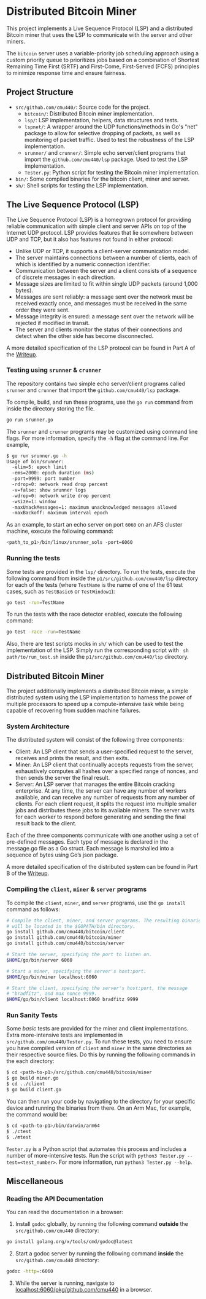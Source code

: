 # Distributed Bitcoin Miner

This project implements a Live Sequence Protocol (LSP) and a distributed Bitcoin miner that uses the LSP to communicate with the server and other miners. 

The `bitcoin` server uses a variable-priority job scheduling approach using a custom priority queue to prioritizes jobs based on a combination of Shortest Remaining Time First (SRTF) and First-Come, First-Served (FCFS) principles to minimize response time and ensure fairness. 

## Project Structure

- `src/github.com/cmu440/`: Source code for the project.
  - `bitcoin/`: Distributed Bitcoin miner implementation.
  - `lsp/`: LSP implementation, helpers, data structures and tests.
  - `lspnet/`: A wrapper around the UDP functions/methods in Go's "net" package to allow for selective dropping of packets, as well as monitoring of packet traffic. Used to test the robustness of the LSP implementation.
  - `srunner/` and `crunner/`: Simple echo server/client programs that import the `github.com/cmu440/lsp` package. Used to test the LSP implementation.
  - `Tester.py`: Python script for testing the Bitcoin miner implementation.
- `bin/`: Some compiled binaries for the bitcoin client, miner and server.
- `sh/`: Shell scripts for testing the LSP implementation.

## The Live Sequence Protocol (LSP)

The Live Sequence Protocol (LSP) is a homegrown protocol for providing reliable communication with simple client and server APIs on top of the Internet UDP protocol. LSP provides features that lie somewhere between UDP and TCP, but it also has features not found in either protocol:

- Unlike UDP or TCP, it supports a client-server communication model.
- The server maintains connections between a number of clients, each of which is identified by a numeric connection identifier.
- Communication between the server and a client consists of a sequence of discrete messages in each direction.
- Message sizes are limited to fit within single UDP packets (around 1,000 bytes).
- Messages are sent reliably: a message sent over the network must be received exactly once, and messages must be received in the same order they were sent.
- Message integrity is ensured: a message sent over the network will be rejected if modified in transit.
- The server and clients monitor the status of their connections and detect when the other side has become disconnected.

A more detailed specification of the LSP protocol can be found in Part A of the [Writeup](p1_24.pdf).

### Testing using `srunner` & `crunner`

The repository contains two simple echo server/client programs called `srunner` and `crunner` that import the `github.com/cmu440/lsp` package.

To compile, build, and run these programs, use the `go run` command from inside the directory storing the file.

```bash
go run srunner.go
```

The `srunner` and `crunner` programs may be customized using command line flags. For more
information, specify the `-h` flag at the command line. For example,

```bash
$ go run srunner.go -h
Usage of bin/srunner:
  -elim=5: epoch limit
  -ems=2000: epoch duration (ms)
  -port=9999: port number
  -rdrop=0: network read drop percent
  -v=false: show srunner logs
  -wdrop=0: network write drop percent
  -wsize=1: window
  -maxUnackMessages=1: maximum unacknowledged messages allowed
  -maxBackoff: maximum interval epoch
```

As an example, to start an echo server on port `6060` on an AFS cluster machine, execute the following command:

```sh
<path_to_p1>/bin/linux/srunner_sols -port=6060
```

### Running the tests

Some tests are provided in the `lsp/` directory. To run the tests, execute the following command from inside the
`p1/src/github.com/cmu440/lsp` directory for each of the tests (where `TestName` is the
name of one of the 61 test cases, such as `TestBasic6` or `TestWindow1`):

```sh
go test -run=TestName
```

To run the tests with the race detector enabled, execute the following command:

```sh
go test -race -run=TestName
```

Also, there are test scripts mocks in `sh/` which can be used to test the implementation of the LSP. Simply run the corresponding script with ` sh path/to/run_test.sh` inside the `p1/src/github.com/cmu440/lsp` directory.

## Distributed Bitcoin Miner

The project additionally implements a distributed Bitcoin miner, a simple distributed system using the LSP implementation to harness the power of multiple processors to speed up a compute-intensive task while being capable of recovering from sudden machine failures.

### System Architecture

The distributed system will consist of the following three components:

- Client: An LSP client that sends a user-specified request to the server, receives and prints the result, and then exits.
- Miner: An LSP client that continually accepts requests from the server, exhaustively computes all hashes over a specified range of nonces, and then sends the server the final result.
- Server: An LSP server that manages the entire Bitcoin cracking enterprise. At any time, the server can have any number of workers available, and can receive any number of requests from any number of clients. For each client request, it splits the request into multiple smaller jobs and distributes these jobs to its available miners. The server waits for each worker to respond before generating and sending the final result back to the client.

Each of the three components communicate with one another using a set of pre-defined messages. Each type of message is declared in the message.go file as a Go struct. Each message is marshalled into a sequence of bytes using Go’s json package.

A more detailed specification of the distributed system can be found in Part B of the [Writeup](p1_24.pdf).

### Compiling the `client`, `miner` & `server` programs

To compile the `client`, `miner`, and `server` programs, use the `go install` command
as follows:

```bash
# Compile the client, miner, and server programs. The resulting binaries
# will be located in the $GOPATH/bin directory.
go install github.com/cmu440/bitcoin/client
go install github.com/cmu440/bitcoin/miner
go install github.com/cmu440/bitcoin/server

# Start the server, specifying the port to listen on.
$HOME/go/bin/server 6060

# Start a miner, specifying the server's host:port.
$HOME/go/bin/miner localhost:6060

# Start the client, specifying the server's host:port, the message
# "bradfitz", and max nonce 9999.
$HOME/go/bin/client localhost:6060 bradfitz 9999
```

### Run Sanity Tests

Some _basic_ tests are provided for the miner and client implementations. Extra more-intensive tests are implemented in `src/github.com/cmu440/Tester.py`. To run these tests, you need to ensure you have compiled version of `client` and `miner` in the same directories as their respective source files. Do this by running the following commands in the each directory:

```bash
$ cd <path-to-p1>/src/github.com/cmu440/bitcoin/miner
$ go build miner.go
$ cd ../client
$ go build client.go
```

You can then run your code by navigating to the directory for your specific device and running the binaries from there.
On an Arm Mac, for example, the command would be:

```bash
$ cd <path-to-p1>/bin/darwin/arm64
$ ./ctest
$ ./mtest
```

`Tester.py` is a Python script that automates this process and includes a number of more-intensive tests. Run the script with `python3 Tester.py --test=<test_number>`. For more information, run `python3 Tester.py --help`.

## Miscellaneous

### Reading the API Documentation

You can read the documentation in a browser:

1. Install `godoc` globally, by running the following command **outside** the `src/github.com/cmu440` directory:

```sh
go install golang.org/x/tools/cmd/godoc@latest
```

2. Start a godoc server by running the following command **inside** the `src/github.com/cmu440` directory:

```sh
godoc -http=:6060
```

3. While the server is running, navigate to [localhost:6060/pkg/github.com/cmu440](http://localhost:6060/pkg/github.com/cmu440) in a browser.
